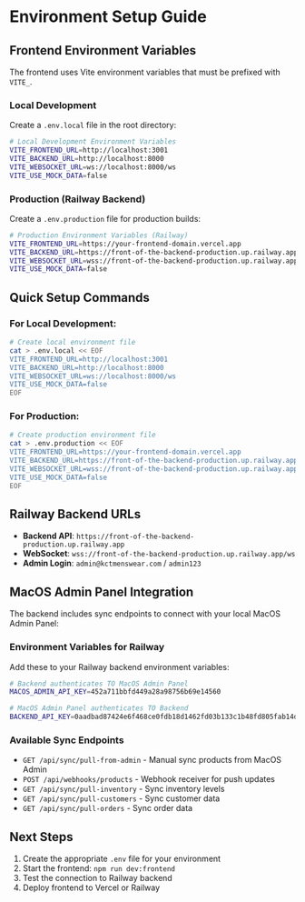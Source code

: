 # Environment Setup Guide

## Frontend Environment Variables

The frontend uses Vite environment variables that must be prefixed with `VITE_`.

### Local Development

Create a `.env.local` file in the root directory:

```bash
# Local Development Environment Variables
VITE_FRONTEND_URL=http://localhost:3001
VITE_BACKEND_URL=http://localhost:8000
VITE_WEBSOCKET_URL=ws://localhost:8000/ws
VITE_USE_MOCK_DATA=false
```

### Production (Railway Backend)

Create a `.env.production` file for production builds:

```bash
# Production Environment Variables (Railway)
VITE_FRONTEND_URL=https://your-frontend-domain.vercel.app
VITE_BACKEND_URL=https://front-of-the-backend-production.up.railway.app
VITE_WEBSOCKET_URL=wss://front-of-the-backend-production.up.railway.app/ws
VITE_USE_MOCK_DATA=false
```

## Quick Setup Commands

### For Local Development:
```bash
# Create local environment file
cat > .env.local << EOF
VITE_FRONTEND_URL=http://localhost:3001
VITE_BACKEND_URL=http://localhost:8000
VITE_WEBSOCKET_URL=ws://localhost:8000/ws
VITE_USE_MOCK_DATA=false
EOF
```

### For Production:
```bash
# Create production environment file
cat > .env.production << EOF
VITE_FRONTEND_URL=https://your-frontend-domain.vercel.app
VITE_BACKEND_URL=https://front-of-the-backend-production.up.railway.app
VITE_WEBSOCKET_URL=wss://front-of-the-backend-production.up.railway.app/ws
VITE_USE_MOCK_DATA=false
EOF
```

## Railway Backend URLs

- **Backend API**: `https://front-of-the-backend-production.up.railway.app`
- **WebSocket**: `wss://front-of-the-backend-production.up.railway.app/ws`
- **Admin Login**: `admin@kctmenswear.com` / `admin123`

## MacOS Admin Panel Integration

The backend includes sync endpoints to connect with your local MacOS Admin Panel:

### Environment Variables for Railway
Add these to your Railway backend environment variables:
```bash
# Backend authenticates TO MacOS Admin Panel  
MACOS_ADMIN_API_KEY=452a711bbfd449a28a98756b69e14560

# MacOS Admin Panel authenticates TO Backend
BACKEND_API_KEY=0aadbad87424e6f468ce0fdb18d1462fd03b133c1b48fd805fab14d4bac3bd75
```

### Available Sync Endpoints
- `GET /api/sync/pull-from-admin` - Manual sync products from MacOS Admin
- `POST /api/webhooks/products` - Webhook receiver for push updates
- `GET /api/sync/pull-inventory` - Sync inventory levels
- `GET /api/sync/pull-customers` - Sync customer data
- `GET /api/sync/pull-orders` - Sync order data

## Next Steps

1. Create the appropriate `.env` file for your environment
2. Start the frontend: `npm run dev:frontend`
3. Test the connection to Railway backend
4. Deploy frontend to Vercel or Railway 